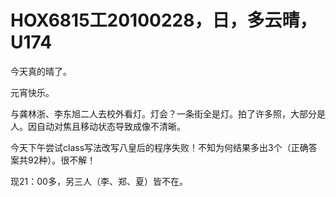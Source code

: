 # HOX6815工20100228，日，多云晴，U174

今天真的晴了。

元宵快乐。

与龚林浙、李东旭二人去校外看灯。灯会？一条街全是灯。拍了许多照，大部分是人。因自动对焦且移动状态导致成像不清晰。

今天下午尝试class写法改写八皇后的程序失败！不知为何结果多出3个（正确答案共92种）。很不解！

现21：00多，另三人（李、郑、夏）皆不在。
